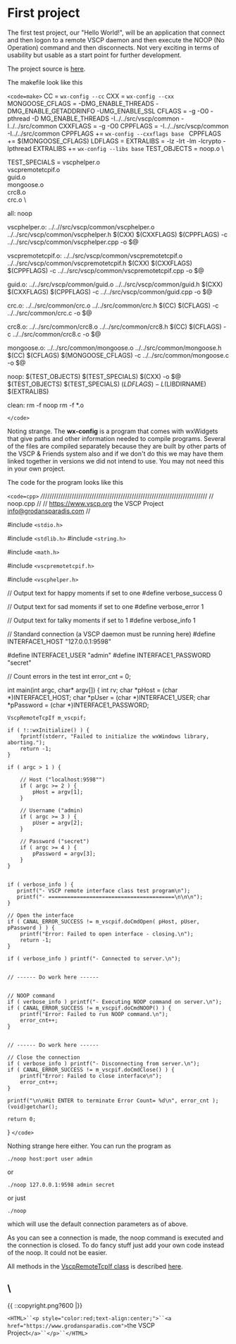 # First project

The first test project, our "Hello World!", will be an application that connect and then logon to a remote VSCP daemon and then execute the NOOP (No Operation) command and then disconnects. Not very exciting in terms of usability but usable as a start point for further development.

The project source is [here](https///github.com/grodansparadis/vscp/tree/master/tests/noop).

The makefile look like this

`<code=make>`
CC = `wx-config --cc`
CXX = `wx-config --cxx`
MONGOOSE_CFLAGS = -DMG_ENABLE_THREADS -DMG_ENABLE_GETADDRINFO -UMG_ENABLE_SSL
CFLAGS = -g -O0 -pthread -D MG_ENABLE_THREADS -I../../src/vscp/common -I../../src/common
CXXFLAGS = -g -O0 
CPPFLAGS =  -I../../src/vscp/common -I../../src/common 
CPPFLAGS += `wx-config --cxxflags base `
CPPFLAGS += $(MONGOOSE_CFLAGS)
LDFLAGS = 
EXTRALIBS =  -lz -lrt -lm -lcrypto -lpthread
EXTRALIBS += `wx-config --libs base`
TEST_OBJECTS =  noop.o \

TEST_SPECIALS = vscphelper.o \
	vscpremotetcpif.o \
	guid.o \
	mongoose.o \
	crc8.o \
	crc.o \

all:	noop

vscphelper.o: ../..//src/vscp/common/vscphelper.o ../../src/vscp/common/vscphelper.h
	$(CXX)  $(CXXFLAGS) $(CPPFLAGS) -c ../../src/vscp/common/vscphelper.cpp -o $@

vscpremotetcpif.o: ../../src/vscp/common/vscpremotetcpif.o ../../src/vscp/common/vscpremotetcpif.h
	$(CXX)  $(CXXFLAGS) $(CPPFLAGS) -c ../../src/vscp/common/vscpremotetcpif.cpp -o $@

guid.o: ../../src/vscp/common/guid.o ../../src/vscp/common/guid.h
	$(CXX)  $(CXXFLAGS) $(CPPFLAGS) -c ../../src/vscp/common/guid.cpp -o $@

crc.o: ../../src/common/crc.o ../../src/common/crc.h 
	$(CC) $(CFLAGS) -c ../../src/common/crc.c -o $@

crc8.o: ../../src/common/crc8.o ../../src/common/crc8.h
	$(CC) $(CFLAGS) -c ../../src/common/crc8.c -o $@	

mongoose.o: ../../src/common/mongoose.o ../../src/common/mongoose.h
	$(CC) $(CFLAGS) $(MONGOOSE_CFLAGS) -c ../../src/common/mongoose.c -o $@ 	

noop: $(TEST_OBJECTS) $(TEST_SPECIALS)
	$(CXX)  -o $@ $(TEST_OBJECTS) $(TEST_SPECIALS) $(LDFLAGS) -L$(LIBDIRNAME)  $(EXTRALIBS)

clean:
	rm -f noop
	rm -f *.o

`</code>`

Noting strange. The **wx-config** is a program that comes with wxWidgets that give paths and other information needed to compile programs. Several of the files are compiled separately because they are built by other parts of the VSCP & Friends system also and if we don't do this we may have them linked together in versions we did not intend to use. You may not need this in your own project.

The code for the program looks like this

`<code=cpp>`
*/*//////////////////////////////////////////////////////////////////////////
// noop.cpp 
//
// https://www.vscp.org   the VSCP Project   info@grodansparadis.com
//

#include `<stdio.h>`

#include `<stdlib.h>`
#include `<string.h>`

#include `<math.h>`

#include `<vscpremotetcpif.h>`

#include `<vscphelper.h>`

// Output text for happy moments if set to one
#define verbose_success         0

// Output text for sad moments if set to one
#define verbose_error           1

// Output text for talky moments if set to 1
#define verbose_info            1

// Standard connection (a VSCP daemon must be running here)
#define INTERFACE1_HOST         "127.0.0.1:9598"

#define INTERFACE1_USER         "admin"
#define INTERFACE1_PASSWORD     "secret"


// Count errors in the test
int error_cnt = 0;

int main(int argc, char* argv[])
{
    int rv;
    char *pHost = (char *)INTERFACE1_HOST;
    char *pUser = (char *)INTERFACE1_USER;
    char *pPassword = (char *)INTERFACE1_PASSWORD;

    VscpRemoteTcpIf m_vscpif;

    if ( !::wxInitialize() ) {
        fprintf(stderr, "Failed to initialize the wxWindows library, aborting.");
        return -1;
    }

    if ( argc > 1 ) {

        // Host ("localhost:9598"")
        if ( argc >= 2 ) {
            pHost = argv[1];
        }

        // Username ("admin)
        if ( argc >= 3 ) {
            pUser = argv[2];
        }

        // Password ("secret")
        if ( argc >= 4 ) {
            pPassword = argv[3];
        }
    }


    if ( verbose_info ) {
       printf("- VSCP remote interface class test program\n");
       printf("- ========================================\n\n\n");
    }

    // Open the interface
    if ( CANAL_ERROR_SUCCESS != m_vscpif.doCmdOpen( pHost, pUser, pPassword ) ) {
        printf("Error: Failed to open interface - closing.\n");
        return -1;
    }

    if ( verbose_info ) printf("- Connected to server.\n");


    // ------ Do work here ------


    // NOOP command
    if ( verbose_info ) printf("- Executing NOOP command on server.\n");
    if ( CANAL_ERROR_SUCCESS != m_vscpif.doCmdNOOP() ) {
        printf("Error: Failed to run NOOP command.\n");
        error_cnt++;
    }


    // ------ Do work here ------

    // Close the connection
    if ( verbose_info ) printf("- Disconnecting from server.\n");
    if ( CANAL_ERROR_SUCCESS != m_vscpif.doCmdClose() ) {
        printf("Error: Failed to close interface\n");
        error_cnt++;
    }

    printf("\n\nHit ENTER to terminate Error Count= %d\n", error_cnt );
    (void)getchar();
   
    return 0;
    
}
`</code>`

Nothing strange here either. You can run the program as

    ./noop host:port user admin

or 

    ./noop 127.0.0.1:9598 admin secret

or just

    ./noop

which will use the default connection parameters as of above.

As you can see a connection is made, the noop command is executed and the connection is closed. To  do fancy stuff just add your own code instead of the noop. It could not be easier.

All methods in the [VscpRemoteTcpIf class](https///github.com/grodansparadis/vscp/blob/master/src/vscp/common/vscpremotetcpif.h) is described [here](classes_vscpremotetcpipif_metods).

\\ 
----
{{  ::copyright.png?600  |}}

`<HTML>``<p style="color:red;text-align:center;">``<a href="https://www.grodansparadis.com">`the VSCP Project`</a>``</p>``</HTML>`
